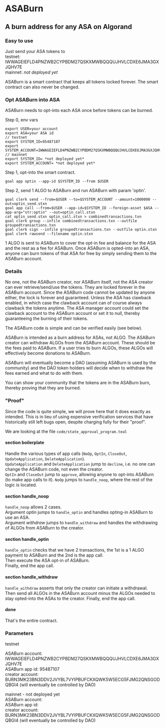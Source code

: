 # ASABurn
## A burn address for any ASA on Algorand

### Easy to use
Just send your ASA tokens to  
testnet: IWWAGEIEFLD4PNZWB2CYPBDM27QSKXMWBQQQUJHVLCDXE6JMA3GXJQHV7E  
mainnet: *not deployed yet*

ASABurn is a smart contract that keeps all tokens locked forever. The smart contract can also never be changed.

### Opt ASABurn into ASA
ASABurn needs to opt-into each ASA once before tokens can be burned.

Step 0, env vars
```
export USER=your account
export ASA=your ASA id
// testnet
export SYSTEM_ID=95487107
export SYSTEM_ACCOUNT=IWWAGEIEFLD4PNZWB2CYPBDM27QSKXMWBQQQUJHVLCDXE6JMA3GXJQHV7E
// mainnet
export SYSTEM_ID= *not deployed yet*
export SYSTEM_ACCOUNT= *not deployed yet*
```

Step 1, opt-into the smart contract.
```
goal app optin --app-id $SYSTEM_ID --from $USER
```

Step 2, send 1 ALGO to ASABurn and run ASABurn with param 'optin'.
```
goal clerk send --from=$USER --to=$SYSTEM_ACCOUNT --amount=1000000 --out=optin_send.stxn
goal app call --from=$USER --app-id=$SYSTEM_ID --foreign-asset $ASA --app-arg="str:optin" --out=optin_call.stxn
cat optin_send.stxn optin_call.stxn > combinedtransactions.txn
goal clerk group --infile combinedtransactions.txn --outfile groupedtransactions.txn
goal clerk sign --infile groupedtransactions.txn --outfile optin.stxn
goal clerk rawsend --filename optin.stxn
```
1 ALGO is sent to ASABurn to cover the opt-in fee and balance for the ASA and the rest as a fee for ASABurn.
Once ASABurn is opted-into an ASA, anyone can burn tokens of that ASA for free by simply sending them to the ASABurn account.

### Details
No one, not the ASABurn creator, nor ASABurn itself, not the ASA creator can ever retrieve/send/use the tokens. They are locked forever in the ASABurn account. Since the ASABurn code cannot be updated by anyone either, the lock is forever and guaranteed.
Unless the ASA has clawback enabled, in which case the clawback account can of course always clawback the tokens anytime. The ASA manager account could set the clawback account to the ASABurn account or set it to null, thereby guaranteeing the burning of their tokens.

The ASABurn code is simple and can be verified easily (see below).

ASABurn is intended as a burn address for ASAs, not ALGO.
The ASABurn creator can withdraw ALGOs from the ASABurn account. These should be the fees paid to ASABurn.
If a user tries to burn ALGOs, these ALGOs will effectively become donations to ASABurn.

ASABurn will eventually become a DAO (assuming ASABurn is used by the community) and the DAO token holders will decide when to withdraw the fees earned and what to do with them.

You can show your community that the tokens are in the ASABurn burn, thereby proving that they are burned.


### "Proof"
Since the code is quite simple, we will prove here that it does exactly as intended. This is in lieu of using expensive verification services that have historically still left bugs open, despite charging fully for their "proof".

We are looking at the file `code/state_approval_program.teal`

#### section boilerplate
Handle the various types of app calls (`NoOp`, `OptIn`, `CloseOut`, `UpdateApplication`, `DeleteApplication`).  
`UpdateApplication` and `DeleteApplication` jump to `decline`, i.e. no one can change the ASABurn code, not even the creator.  
`OptIn` and `CloseOut` jump to `approve`, allowing anyone to opt-into ASABurn (to make app calls to it).
`NoOp` jumps to `handle_noop`, where the rest of the logic is located.

#### section handle_noop
`handle_noop` allows 2 cases.  
Argument *optin* jumps to `handle_optin` and handles opting-in ASABurn to use an ASA.  
Argument *withdraw* jumps to `handle_withdraw` and handles the withdrawing of ALGOs from ASABurn to the creator.

#### section handle_optin
`handle_optin` checks that we have 2 transactions, the 1st is a 1 ALGO payment to ASABurn and the 2nd is the app call.  
Then execute the ASA opt-in of ASABurn.  
Finally, end the app call.

#### section handle_withdraw
`handle_withdraw` asserts that only the creator can initiate a withdrawal.  
Then send all ALGOs in the ASABurn account minus the ALGOs needed to stay opted-into the ASAs to the creator.
Finally, end the app call.

#### done
That's the entire contract.

### Parameters
testnet

ASABurn account: IWWAGEIEFLD4PNZWB2CYPBDM27QSKXMWBQQQUJHVLCDXE6JMA3GXJQHV7E  
ASABurn app id: 95487107  
creator account: BURN3MK23BN3DDV2JVYBL7VYIPBUFCKXQWK5W5ECG5FJMG2QNSGODQBGI4 (will eventually be controlled by DAO)

mainnet - not deployed yet  
ASABurn account:  
ASABurn app id:  
creator account: BURN3MK23BN3DDV2JVYBL7VYIPBUFCKXQWK5W5ECG5FJMG2QNSGODQBGI4 (will eventually be controlled by DAO)
